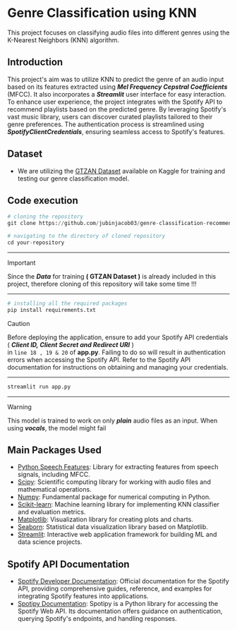 # Genre Classification using KNN

This project focuses on classifying audio files into different genres using the K-Nearest Neighbors (KNN) algorithm.

## Introduction

This project's aim was to utilize KNN to predict the genre of an audio input based on its features extracted using <strong><em>Mel Frequency Cepstral Coefficients</em></strong> (MFCC). It also incorporates a <strong><em>Streamlit</em></strong> user interface for easy interaction. To enhance user experience, the project integrates with the Spotify API to recommend playlists based on the predicted genre. By leveraging Spotify's vast music library, users can discover curated playlists tailored to their genre preferences. The authentication process is streamlined using <strong><em>SpotifyClientCredentials</em></strong>, ensuring seamless access to Spotify's features.

## Dataset

- We are utilizing the [GTZAN Dataset](https://www.kaggle.com/datasets/andradaolteanu/gtzan-dataset-music-genre-classification) available on Kaggle for training and testing our genre classification model.

## Code execution
  
```python
# cloning the repository
git clone https://github.com/jubinjacob03/genre-classification-recommendation_Spotify.git
```

```python
# navigating to the directory of cloned repository
cd your-repository
```
---
> [!IMPORTANT]
> Since the <em><strong>Data</strong></em> for training <strong>( GTZAN Dataset )</strong> is already included in this project, therefore cloning of this repository will take some time !!!
---
```bash
# installing all the required packages
pip install requirements.txt
```
> [!CAUTION]
> Before deploying the application, ensure to add your Spotify API credentials ( <strong><em>Client ID, Client Secret and Redirect URI</em></strong> )<br/> in <code>line 18 , 19 & 20</code> of <strong>app.py</strong>. Failing to do so will result in authentication errors when accessing the Spotify API. Refer to the Spotify API documentation for instructions on obtaining and managing your credentials.
---

```python
streamlit run app.py
```
---
> [!WARNING]
> This model is trained to work on only <strong><em>plain</em></strong> audio files as an input. When using <strong><em>vocals</em></strong>, the model might fail


## Main Packages Used

- [Python Speech Features](https://python-speech-features.readthedocs.io/en/latest/): Library for extracting features from speech signals, including MFCC.
- [Scipy](https://docs.scipy.org/doc/scipy/): Scientific computing library for working with audio files and mathematical operations.
- [Numpy](https://numpy.org/doc/): Fundamental package for numerical computing in Python.
- [Scikit-learn](https://scikit-learn.org/stable/): Machine learning library for implementing KNN classifier and evaluation metrics.
- [Matplotlib](https://matplotlib.org/stable/contents.html): Visualization library for creating plots and charts.
- [Seaborn](https://seaborn.pydata.org/): Statistical data visualization library based on Matplotlib.
- [Streamlit](https://docs.streamlit.io/en/stable/): Interactive web application framework for building ML and data science projects.

## Spotify API Documentation

- [Spotify Developer Documentation](https://developer.spotify.com/documentation/): Official documentation for the Spotify API, providing comprehensive guides, reference, and examples for integrating Spotify features into applications.
- [Spotipy Documentation](https://spotipy.readthedocs.io/en/2.18.0/): Spotipy is a Python library for accessing the Spotify Web API. Its documentation offers guidance on authentication, querying Spotify's endpoints, and handling responses.

